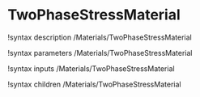 <!-- MOOSE Documentation Stub: Remove this when content is added. -->

# TwoPhaseStressMaterial
!syntax description /Materials/TwoPhaseStressMaterial

!syntax parameters /Materials/TwoPhaseStressMaterial

!syntax inputs /Materials/TwoPhaseStressMaterial

!syntax children /Materials/TwoPhaseStressMaterial
